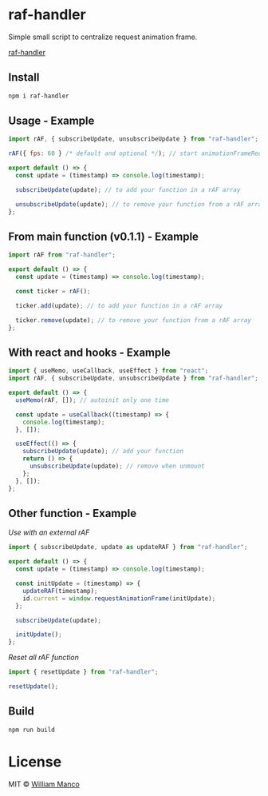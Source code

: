 # raf-handler

Simple small script to centralize request animation frame.

[raf-handler](https://github.com/raf-handler/)

## Install

```sh
npm i raf-handler
```

## Usage - Example

```js
import rAF, { subscribeUpdate, unsubscribeUpdate } from "raf-handler";

rAF({ fps: 60 } /* default and optional */); // start animationFrameRequest

export default () => {
  const update = (timestamp) => console.log(timestamp);

  subscribeUpdate(update); // to add your function in a rAF array

  unsubscribeUpdate(update); // to remove your function from a rAF array
};
```

## From main function (v0.1.1) - Example

```js
import rAF from "raf-handler";

export default () => {
  const update = (timestamp) => console.log(timestamp);

  const ticker = rAF();

  ticker.add(update); // to add your function in a rAF array

  ticker.remove(update); // to remove your function from a rAF array
};
```

## With react and hooks - Example

```js
import { useMemo, useCallback, useEffect } from "react";
import rAF, { subscribeUpdate, unsubscribeUpdate } from "raf-handler";

export default () => {
  useMemo(rAF, []); // autoinit only one time

  const update = useCallback((timestamp) => {
    console.log(timestamp);
  }, []);

  useEffect(() => {
    subscribeUpdate(update); // add your function
    return () => {
      unsubscribeUpdate(update); // remove when unmount
    };
  }, []);
};
```

## Other function - Example

_Use with an external rAF_

```js
import { subscribeUpdate, update as updateRAF } from "raf-handler";

export default () => {
  const update = (timestamp) => console.log(timestamp);

  const initUpdate = (timestamp) => {
    updateRAF(timestamp);
    id.current = window.requestAnimationFrame(initUpdate);
  };

  subscribeUpdate(update);

  initUpdate();
};
```

_Reset all rAF function_

```js
import { resetUpdate } from "raf-handler";

resetUpdate();
```

## Build

```sh
npm run build
```

# License

MIT © [William Manco](mailto:wmanco88@gmail.com)
